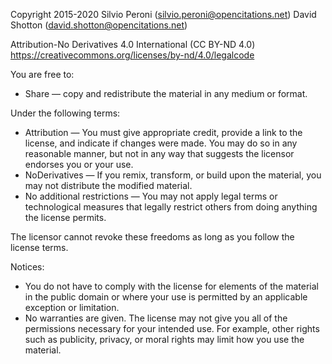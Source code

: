 Copyright 2015-2020
Silvio Peroni (silvio.peroni@opencitations.net)
David Shotton (david.shotton@opencitations.net)

Attribution-No Derivatives 4.0 International (CC BY-ND 4.0)
https://creativecommons.org/licenses/by-nd/4.0/legalcode

You are free to:

* Share — copy and redistribute the material in any medium or format.

Under the following terms:

* Attribution — You must give appropriate credit, provide a link to the license, and indicate if changes were made. You may do so in any reasonable manner, but not in any way that suggests the licensor endorses you or your use.
* NoDerivatives — If you remix, transform, or build upon the material, you may not distribute the modified material.
* No additional restrictions — You may not apply legal terms or technological measures that legally restrict others from doing anything the license permits.

The licensor cannot revoke these freedoms as long as you follow the license terms.

Notices:

* You do not have to comply with the license for elements of the material in the public domain or where your use is permitted by an applicable exception or limitation.
* No warranties are given. The license may not give you all of the permissions necessary for your intended use. For example, other rights such as publicity, privacy, or moral rights may limit how you use the material.